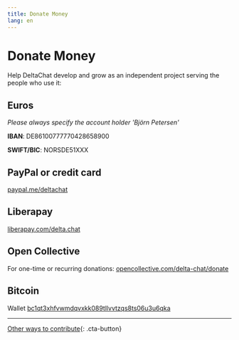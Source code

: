 ```yaml
---
title: Donate Money
lang: en
---
```


# Donate Money

Help DeltaChat develop and grow as an independent project serving the people who use it:

## Euros

*Please always specify the account holder 'Björn Petersen'*

__IBAN__: DE86100777770428658900

__SWIFT/BIC__: NORSDE51XXX

## PayPal or credit card

[paypal.me/deltachat](https://paypal.me/deltachat/20)

## Liberapay

[liberapay.com/delta.chat](https://liberapay.com/delta.chat/)

## Open Collective

For one-time or recurring donations: [opencollective.com/delta-chat/donate](https://opencollective.com/delta-chat/donate)

## Bitcoin

Wallet [bc1qt3xhfvwmdqvxkk089tllvvtzqs8ts06u3u6qka](bitcoin:bc1qt3xhfvwmdqvxkk089tllvvtzqs8ts06u3u6qka)

* * *

[Other ways to contribute](contribute){: .cta-button}
